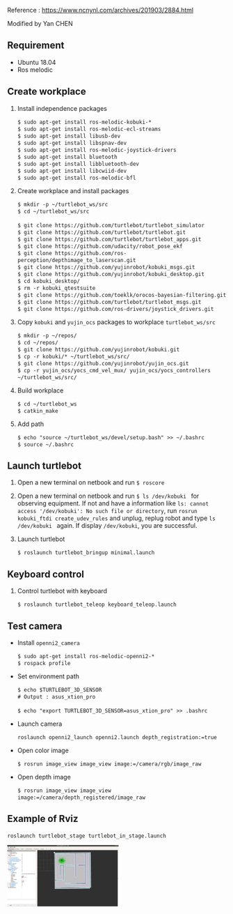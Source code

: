 Reference : https://www.ncnynl.com/archives/201903/2884.html

Modified by Yan CHEN



## Requirement

* Ubuntu 18.04
* Ros melodic

## Create workplace

1. Install independence packages

   ```commend
   $ sudo apt-get install ros-melodic-kobuki-*
   $ sudo apt-get install ros-melodic-ecl-streams
   $ sudo apt-get install libusb-dev
   $ sudo apt-get install libspnav-dev
   $ sudo apt-get install ros-melodic-joystick-drivers
   $ sudo apt-get install bluetooth
   $ sudo apt-get install libbluetooth-dev
   $ sudo apt-get install libcwiid-dev
   $ sudo apt-get install ros-melodic-bfl
   ```

2. Create workplace and install packages

   ```
   $ mkdir -p ~/turtlebot_ws/src 
   $ cd ~/turtlebot_ws/src 
   
   $ git clone https://github.com/turtlebot/turtlebot_simulator
   $ git clone https://github.com/turtlebot/turtlebot.git
   $ git clone https://github.com/turtlebot/turtlebot_apps.git
   $ git clone https://github.com/udacity/robot_pose_ekf
   $ git clone https://github.com/ros-perception/depthimage_to_laserscan.git 
   $ git clone https://github.com/yujinrobot/kobuki_msgs.git
   $ git clone https://github.com/yujinrobot/kobuki_desktop.git
   $ cd kobuki_desktop/
   $ rm -r kobuki_qtestsuite
   $ git clone https://github.com/toeklk/orocos-bayesian-filtering.git
   $ git clone https://github.com/turtlebot/turtlebot_msgs.git
   $ git clone https://github.com/ros-drivers/joystick_drivers.git
   ```

3. Copy ```kobuki``` and ```yujin_ocs``` packages to workplace ```turtlebot_ws/src```

   ```
   $ mkdir -p ~/repos/
   $ cd ~/repos/
   $ git clone https://github.com/yujinrobot/kobuki.git
   $ cp -r kobuki/* ~/turtlebot_ws/src/
   $ git clone https://github.com/yujinrobot/yujin_ocs.git
   $ cp -r yujin_ocs/yocs_cmd_vel_mux/ yujin_ocs/yocs_controllers ~/turtlebot_ws/src/
   ```

4. Build workplace

   ```
   $ cd ~/turtlebot_ws
   $ catkin_make
   ```

5. Add path

   ```
   $ echo "source ~/turtlebot_ws/devel/setup.bash" >> ~/.bashrc
   $ source ~/.bashrc 
   ```

## Launch turtlebot 

1. Open a new terminal on netbook and run ```$ roscore``` 

2. Open a new terminal on netbook and run ```$ ls /dev/kobuki ``` for observing equipment. If not  and have a information like ```ls: cannot access '/dev/kobuki': No such file or directory```, run ```rosrun kobuki_ftdi create_udev_rules``` and unplug, replug robot and type ```ls /dev/kobuki ``` again. If display ```/dev/kobuki```, you are successful.

3. Launch turtlebot

   ```
   $ roslaunch turtlebot_bringup minimal.launch
   ```


## Keyboard control

1. Control turtlebot with keyboard

   ```
   $ roslaunch turtlebot_teleop keyboard_teleop.launch
   ```

## Test camera

* Install ```openni2_camera```

  ```
  $ sudo apt-get install ros-melodic-openni2-*
  $ rospack profile
  ```

* Set environment path

  ```
  $ echo $TURTLEBOT_3D_SENSOR
  # Output : asus_xtion_pro
  
  $ echo "export TURTLEBOT_3D_SENSOR=asus_xtion_pro" >> .bashrc
  ```

* Launch camera

  ```
  roslaunch openni2_launch openni2.launch depth_registration:=true
  ```

* Open color image

  ```
  $ rosrun image_view image_view image:=/camera/rgb/image_raw
  ```

* Open depth image

  ```
  $ rosrun image_view image_view image:=/camera/depth_registered/image_raw
  ```

## Example of Rviz

```
roslaunch turtlebot_stage turtlebot_in_stage.launch 
```

<img src="turtlebot_test.assets/Screenshot from 2021-03-21 13-19-18.png" alt="Screenshot from 2021-03-21 13-19-18.png" style="zoom: 25%;" />




